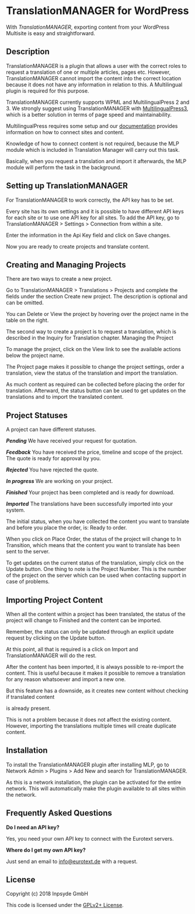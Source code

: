 
# TranslationMANAGER for WordPress
With *TranslationMANAGER*, exporting content from your WordPress Multisite is easy and straightforward.

## Description

TranslationMANAGER is a plugin that allows a user with the correct roles to request a translation of one or multiple articles, pages etc.  However, TranslationMANAGER cannot import the content into the correct location because it does not have any information in relation to this. A Multilingual plugin is required for this purpose. 

TranslationMANAGER currently supports WPML and MultilingualPress 2 and 3.
We strongly suggest using TranslationMANAGER with [MultilingualPress3](https://multilingualpress.org/), which is a better solution in terms of page speed and maintainability.

MultilingualPress requires some setup and our [documentation](https://multilingualpress.org/docs-category/multilingualpress-3-getting-started/) provides information on how to connect sites and content.

Knowledge of how to connect content is not required, because the MLP module which is included in Translation Manager will carry out this task.

Basically, when you request a translation and import it afterwards, the MLP module will perform the task in the background.

## Setting up TranslationMANAGER

For TranslationMANAGER to work correctly, the API key has to be set.

Every site has its own settings and it is possible to have different API keys for each site or to use one API key for all sites.
To add the API key, go to TranslationMANAGER > Settings > Connection from within a site.

Enter the information in the Api Key field and click on Save changes.

Now you are ready to create projects and translate content.

## Creating and Managing Projects

There are two ways to create a new project.

Go to TranslationMANAGER > Translations > Projects and complete the fields under the section Create new project. The description is optional and can be omitted.

You can Delete or View the project by hovering over the project name in the table on the right.

The second way to create a project is to request a translation, which is described in the Inquiry for Translation chapter.
Managing the Project

To manage the project, click on the View link to see the available actions below the project name.

The Project page makes it possible to change the project settings, order a translation, view the status of the translation and import the translation.

As much content as required can be collected before placing the order for translation.
Afterward, the status button can be used to get updates on the translations and to import the translated content.

## Project Statuses

A project can have different statuses.

***Pending***
We have received your request for quotation.

***Feedback***
You have received the price, timeline and scope of the project. The quote is ready for approval by you.

***Rejected***
You have rejected the quote.

***In progress***
We are working on your project.

***Finished***
Your project has been completed and is ready for download.

***Imported***
The translations have been successfully imported into your system.

The initial status, when you have collected the content you want to translate and before you place the order, is: Ready to order.

When you click on Place Order, the status of the project will change to In Transition, which means
that the content you want to translate has been sent to the server.

To get updates on the current status of the translation, simply click on the Update button.
One thing to note is the Project Number. This is the number of the project on the server
which can be used when contacting support in case of problems.

## Importing Project Content

When all the content within a project has been translated, the status of the project will change to Finished and the content can be imported.

Remember, the status can only be updated through an explicit update request by clicking on the Update button.

At this point, all that is required is a click on Import and TranslationMANAGER will do the rest.

After the content has been imported, it is always possible to re-import the content. This is useful because it makes it possible to remove a translation for any reason whatsoever and import a new one.

But this feature has a downside, as it creates new content without checking if translated content

 is already present.

This is not a problem because it does not affect the existing content. However, importing the translations multiple times will create duplicate content.

## Installation

To install the TranslationMANAGER plugin after installing MLP, go to Network Admin > Plugins > Add New and search for TranslationMANAGER.

As this is a network installation, the plugin can be activated for the entire network.
This will automatically make the plugin available to all sites within the network.

## Frequently Asked Questions
**Do I need an API key?**

Yes, you need your own API key to connect with the Eurotext servers.

**Where do I get my own API key?**

Just send an email to info@eurotext.de with a request.

## License
Copyright (c) 2018 Inpsyde GmbH

This code is licensed under the  [GPLv2+ License](https://github.com/inpsyde/multilingualpress/blob/develop/LICENSE).
